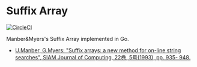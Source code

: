 # Suffix Array

[![CircleCI](https://circleci.com/gh/d-tsuji/suffixarray.svg?style=svg)](https://app.circleci.com/pipelines/github/d-tsuji/suffixarray)

Manber&Myers's Suffix Array implemented in Go.

-  [U.Manber, G.Myers: "Suffix arrays: a new method for on-line string
    searches", SIAM Journal of Computing, 22巻, 5号(1993), pp. 935-
    948.](https://karczmarczuk.users.greyc.fr/TEACH/TAL/Doc/BK_search/suffixAr.pdf)
